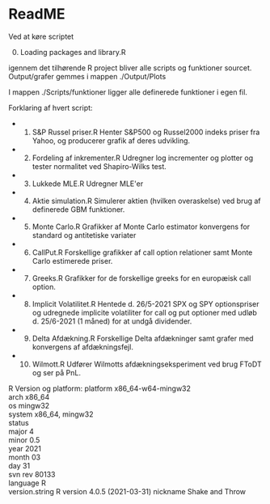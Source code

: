 # ReadME
Ved at køre scriptet 
  
  0. Loading packages and library.R

igennem det tilhørende R project bliver alle scripts og funktioner sourcet.
Output/grafer gemmes i mappen ./Output/Plots

I mappen ./Scripts/funktioner ligger alle definerede funktioner i egen fil.

Forklaring af hvert script:

- 1. S&P Russel priser.R
Henter S&P500 og Russel2000 indeks priser fra Yahoo,
og producerer grafik af deres udvikling.

- 2. Fordeling af inkrementer.R
Udregner log incrementer og plotter og tester normalitet
ved Shapiro-Wilks test.

- 3. Lukkede MLE.R
Udregner MLE'er

- 4. Aktie simulation.R
Simulerer aktien (hvilken overaskelse) ved brug af definerede GBM funktioner.

- 5. Monte Carlo.R
Grafikker af Monte Carlo estimator konvergens for standard og antitetiske variater

- 6. CallPut.R
Forskellige grafikker af call option relationer samt Monte Carlo estimerede priser.

- 7. Greeks.R
Grafikker for de forskellige greeks for en europæisk call option.

- 8. Implicit Volatilitet.R
Hentede d. 26/5-2021 SPX og SPY optionspriser og udregnede implicite volatiliter 
for call og put optioner med udløb d. 25/6-2021 (1 måned) for at undgå dividender.

- 9. Delta Afdækning.R
Forskellige Delta afdækninger samt grafer med konvergens af afdækningsfejl.

- 10. Wilmott.R
Udfører Wilmotts afdækningseksperiment ved brug FToDT og ser på PnL.

R Version og platform:
platform       x86_64-w64-mingw32          
arch           x86_64                      
os             mingw32                     
system         x86_64, mingw32             
status                                     
major          4                           
minor          0.5                         
year           2021                        
month          03                          
day            31                          
svn rev        80133                       
language       R                           
version.string R version 4.0.5 (2021-03-31)
nickname       Shake and Throw    
